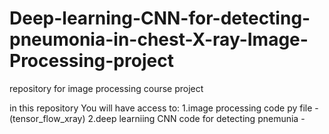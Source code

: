 # Deep-learning-CNN-for-detecting-pneumonia-in-chest-X-ray-Image-Processing-project
repository for  image processing course project

in this repository You will have access to: 
1.image processing code py file - (tensor_flow_xray)
2.deep learniing CNN code for detecting pnemunia - 
